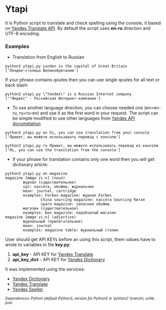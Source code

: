 # Ytapi

It is Python script to translate and check spelling using the console, it based on [Yandex Translate API](http://api.yandex.ru/translate/). By default the script uses **en-ru** direction and UTF-8 encoding.

### Examples

* Translation from English to Russian

```
python3 ytapi.py London is the capital of Great Britain
['Лондон-столица Великобритании']
```

If your phrase contains qoutes then you can use single qoutes for all text or back slash:

```
python3 ytapi.py \"Yandex\" is a Russian Internet company
['"Яндекс" - Российская Интернет-компания']
```

* To use another language direction, you can choose needed one (en=en-ru, ru=ru-en) and use it as the first word in your request. The script can be simple modified to use other languages from [Yandex API documetation](http://api.yandex.ru/translate/langs.xml)

```
python3 ytapi.py en hi, you can use translation from your console
['Привет, вы можете использовать перевод с консоли']

python3 ytapi.py ru Привет, вы можете использовать перевод из консоли
['Hi, you can use the translation from the console']
```

* If your phrase for translation contains only one word then you will get dictionary article:

```
python3 ytapi.py en magazine
magazine [mægəˈziːn] (noun)
        журнал (существительное)
        syn: кассета, обойма, журнальчик
        mean: journal, cartridge
        examples: Forbes magazine: журнал Forbes
                China sourcing magazine: кассета Sourcing Китая
                spare magazine: запасная обойма
        магазин (существительное)
        examples: box magazine: коробчатый магазин
magazine [mægəˈziːn] (adjective)
        журнальный (прилагательное)
        mean: journal
        examples: magazine table: журнальный столик
```

User should get API KEYs before an using this script, them values have to wrote to variables in file **key.py**:

1. **api_key** - API KEY for [Yandex Translate](http://api.yandex.ru/key/form.xml?service=trnsl)
2. **api\_key\_dict** - API KEY for [Yandex Dictionary](http://api.yandex.ru/key/form.xml?service=dict)


It was implemented using the services:

* [Yandex Dictionary](http://api.yandex.ru/dictionary/)
* [Yandex Translate](http://api.yandex.ru/translate/)
* [Yandex Speller](http://api.yandex.ru/speller/)

<small>*Dependences: Python (default Python3, version for Python2 in 'python2' branch), urllib, json*</small>
